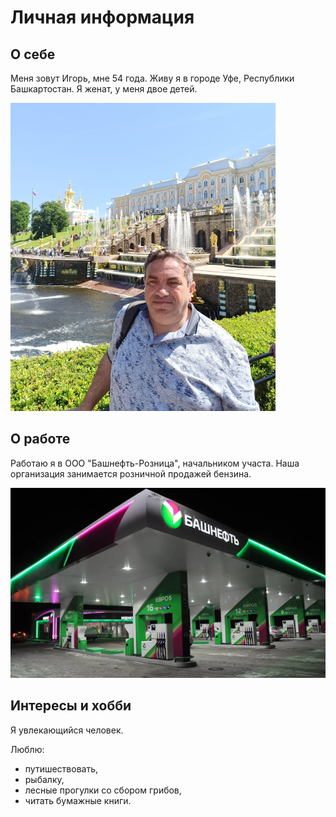 # Личная информация

## О себе

Меня зовут Игорь, мне 54 года. Живу я в городе Уфе, Республики Башкартостан. Я женат, у меня двое детей.

![](img/IMG-20(2).png)

## О работе

Работаю я в ООО "Башнефть-Розница", начальником участа. Наша организация занимается розничной продажей бензина.

![](img/scale_1200.png)

## Интересы и хобби

Я увлекающийся человек. 

Люблю:
- путишествовать,
- рыбалку, 
- лесные прогулки со сбором грибов, 
- читать бумажные книги. 